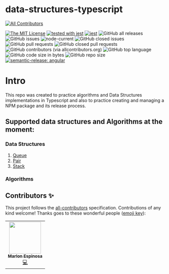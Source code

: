 # data-structures-typescript

<!-- ALL-CONTRIBUTORS-BADGE:START - Do not remove or modify this section -->

[![All Contributors](https://img.shields.io/badge/all_contributors-1-orange.svg?style=flat-square)](#contributors-)

<!-- ALL-CONTRIBUTORS-BADGE:END -->

[![The MIT License](https://img.shields.io/badge/license-MIT-blue.svg)](http://opensource.org/licenses/MIT) [![tested with jest](https://img.shields.io/badge/tested_with-jest-99424f.svg)](https://github.com/facebook/jest) [![jest](https://jestjs.io/img/jest-badge.svg)](https://github.com/facebook/jest)
![GitHub all releases](https://img.shields.io/github/downloads/MarlonAEC/data-structures-typescript/total?color=green) ![GitHub issues](https://img.shields.io/github/issues/MarlonAEC/data-structures-typescript) ![node-current](https://img.shields.io/node/v/data-structures-typescript) ![GitHub closed issues](https://img.shields.io/github/issues-closed/MarlonAEC/data-structures-typescript) ![GitHub pull requests](https://img.shields.io/github/issues-pr/MarlonAEC/data-structures-typescript) ![GitHub closed pull requests](https://img.shields.io/github/issues-pr-closed/MarlonAEC/data-structures-typescript) ![GitHub contributors (via allcontributors.org)](https://img.shields.io/github/all-contributors/MarlonAEC/data-structures-typescript/master) ![GitHub top language](https://img.shields.io/github/languages/top/MarlonAEC/data-structures-typescript) ![GitHub code size in bytes](https://img.shields.io/github/languages/code-size/MarlonAEC/data-structures-typescript) ![GitHub repo size](https://img.shields.io/github/repo-size/MarlonAEC/data-structures-typescript) [![semantic-release: angular](https://img.shields.io/badge/semantic--release-angular-e10079?logo=semantic-release)](https://github.com/semantic-release/semantic-release)

# Intro

This repo was created to practice algorithms and Data Structures implementations in Typescript and also to practice creating and managing a NPM package and its release process.

## Supported data structures and Algorithms at the moment:

### Data Structures

1. [Queue](/src/Queue/README.md)
2. [Pair](/src/Pair/README.md)
3. [Stack](/src/Stack/README.md)

### Algorithms

## Contributors ✨

This project follows the [all-contributors](https://github.com/all-contributors/all-contributors) specification. Contributions of any kind welcome!
Thanks goes to these wonderful people ([emoji key](https://allcontributors.org/docs/en/emoji-key)):

<!-- ALL-CONTRIBUTORS-LIST:START - Do not remove or modify this section -->
<!-- prettier-ignore-start -->
<!-- markdownlint-disable -->
<table>
  <tr>
    <td align="center"><a href="https://marlonaec.github.io/MarlonAEC/"><img src="https://avatars.githubusercontent.com/u/50201790?v=4?s=100" width="100px;" alt=""/><br /><sub><b>Marlon Espinosa</b></sub></a><br /><a href="https://github.com/MarlonAEC/data-structures-typescript/commits?author=MarlonAEC" title="Code">💻</a></td>
  </tr>
</table>

<!-- markdownlint-restore -->
<!-- prettier-ignore-end -->

<!-- ALL-CONTRIBUTORS-LIST:END -->
